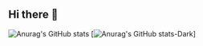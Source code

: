 ## Hi there 👋

<!--
**jcelestino581/jcelestino581** is a ✨ _special_ ✨ repository because its `README.md` (this file) appears on your GitHub profile.

Here are some ideas to get you started:

- 🔭 I’m currently working on ...
- 🌱 I’m currently learning ...
- 👯 I’m looking to collaborate on ...
- 🤔 I’m looking for help with ...
- 💬 Ask me about ...
- 📫 How to reach me: ...
- 😄 Pronouns: ...
- ⚡ Fun fact: ...
-->
![Anurag's GitHub stats](https://github-readme-stats.vercel.app/api?username=jcelestino581&show_icons=true&theme=radical)
[![Anurag's GitHub stats-Dark](https://github-readme-stats.vercel.app/api?username=jcelestino581&show_icons=true&theme=dark#gh-dark-mode-only)]
